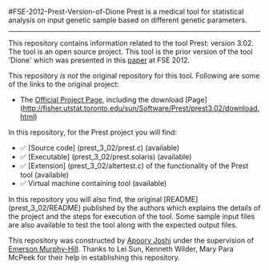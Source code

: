 #FSE-2012-Prest-Version-of-Dione
Prest is a medical tool for statistical analysis on input genetic sample based on different genetic parameters. 

***

This repository contains information related to the tool Prest: version 3.02. The tool is an open source project. This tool is the prior version of the tool 'Dione' which was presented in this [paper](http://dl.acm.org/citation.cfm?doid=2393596.2393619) at FSE 2012.

This repository <i>is not</i> the original repository for this tool. Following are some of the links to the original project:

* The [Official Project Page](http://fisher.utstat.toronto.edu/sun/Software/Prest/prest3.02/), including the download [Page] (http://fisher.utstat.toronto.edu/sun/Software/Prest/prest3.02/download.html)

In this repository, for the Prest project you will find:

* :white_check_mark: [Source code] (prest_3_02/prest.c) (available)
* :white_check_mark: [Executable] (prest_3_02/prest.solaris) (available)
* :white_check_mark: [Extension] (prest_3_02/altertest.c) of the functionality of the Prest tool (available)
* :white_check_mark: Virtual machine containing tool (available)

In this repository you will also find, the original [README] (prest_3_02/README) published by the authors which explains the details of the project and the steps for execution of the tool. Some sample input files are also available to test the tool along with the expected output files.

This repository was constructed by [Apoorv Joshi](https://github.com/apoorv-vijay-joshi) under the supervision of [Emerson Murphy-Hill](https://github.com/CaptainEmerson). Thanks to Lei Sun, Kenneth Wilder,  Mary Para McPeek for their help in establishing this repository.
